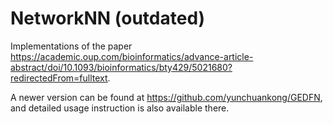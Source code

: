 # NetworkNN (outdated)

Implementations of the paper
https://academic.oup.com/bioinformatics/advance-article-abstract/doi/10.1093/bioinformatics/bty429/5021680?redirectedFrom=fulltext.

A newer version can be found at https://github.com/yunchuankong/GEDFN, and detailed usage instruction is also available there.  
